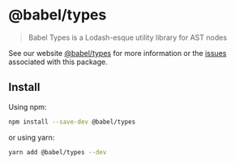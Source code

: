 # @babel/types

> Babel Types is a Lodash-esque utility library for AST nodes

See our website [@babel/types](https://babeljs.io/docs/en/babel-types) for more information or
the [issues](https://github.com/babel/babel/issues?utf8=%E2%9C%93&q=is%3Aissue+label%3A%22pkg%3A%20types%22+is%3Aopen)
associated with this package.

## Install

Using npm:

```sh
npm install --save-dev @babel/types
```

or using yarn:

```sh
yarn add @babel/types --dev
```
